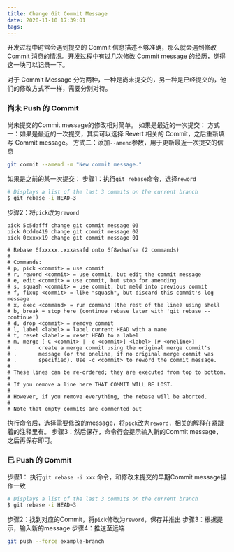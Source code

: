 ```yaml
---
title: Change Git Commit Message
date: 2020-11-10 17:39:01
tags:
---
```


开发过程中时常会遇到提交的 Commit 信息描述不够准确，那么就会遇到修改 Commit 消息的情况。开发过程中有过几次修改 Commit message 的经历，觉得这一块可以记录一下。

<!--more-->
对于 Commit Message 分为两种，一种是尚未提交的，另一种是已经提交的，他们的修改方式不一样，需要分别对待。

### 尚未 Push 的 Commit
尚未提交的Commit message的修改相对简单。
如果是最近的一次提交：
方式一：如果是最近的一次提交，其实可以选择 Revert 相关的 Commit，之后重新填写 Commit message。
方式二：添加`--amend`参数，用于更新最近一次提交的信息
```sh
git commit --amend -m "New commit message."
```
如果是之前的某一次提交：
步骤1：执行`git rebase`命令，选择`reword`
```sh
# Displays a list of the last 3 commits on the current branch
$ git rebase -i HEAD~3
```
步骤2：将`pick`改为`reword`
```
pick 5c5dafff change git commit message 03
pick 0cdde419 change git commit message 02
pick 0cxxxx19 change git commit message 01

# Rebase 6fxxxxx..xxxasafd onto 6f8wdwafsa (2 commands)
#
# Commands:
# p, pick <commit> = use commit
# r, reword <commit> = use commit, but edit the commit message
# e, edit <commit> = use commit, but stop for amending
# s, squash <commit> = use commit, but meld into previous commit
# f, fixup <commit> = like "squash", but discard this commit's log message
# x, exec <command> = run command (the rest of the line) using shell
# b, break = stop here (continue rebase later with 'git rebase --continue')
# d, drop <commit> = remove commit
# l, label <label> = label current HEAD with a name
# t, reset <label> = reset HEAD to a label
# m, merge [-C <commit> | -c <commit>] <label> [# <oneline>]
# .       create a merge commit using the original merge commit's
# .       message (or the oneline, if no original merge commit was
# .       specified). Use -c <commit> to reword the commit message.
#
# These lines can be re-ordered; they are executed from top to bottom.
#
# If you remove a line here THAT COMMIT WILL BE LOST.
#
# However, if you remove everything, the rebase will be aborted.
#
# Note that empty commits are commented out
```
执行命令后，选择需要修改的message，将`pick`改为`reword`，相关的解释在紧跟着的注释里有。
步骤3：然后保存，命令行会提示输入新的Commit message，之后再保存即可。

### 已 Push 的 Commit
步骤1： 执行`git rebase -i xxx` 命令，和修改未提交的早期Commit message操作一致
```sh
# Displays a list of the last 3 commits on the current branch
$ git rebase -i HEAD~3
```
步骤2：找到对应的Commit，将`pick`修改为`reword`，保存并推出
步骤3：根据提示，输入新的message
步骤4：推送至远端
```sh
git push --force example-branch
```